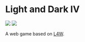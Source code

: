 # Light and Dark IV 

[![](https://api.travis-ci.com/RaptorStudios/light-and-dark-4.svg?branch=master)](https://travis-ci.org/RaptorStudios/light-and-dark-4)
[![](https://heroku-badge.herokuapp.com/?app=ld4)](https://ld4.herokuapp.com/)

 A web game based on [L4W](https://github.com/giovannipessiva/l4w).
 